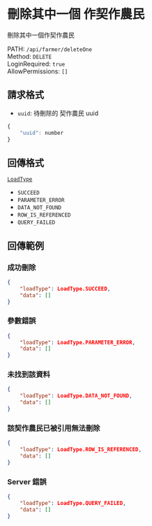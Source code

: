 # 刪除其中一個 作契作農民

刪除其中一個作契作農民

PATH: `/api/farmer/deleteOne`  
Method: `DELETE`  
LoginRequired: `true`  
AllowPermissions: `[]`  


## 請求格式
* `uuid`: 待刪除的 契作農民 uuid

```js
{
    "uuid": number
}
```


## 回傳格式
[`LoadType`](../../types.md#loadtype)  
* `SUCCEED`
* `PARAMETER_ERROR`
* `DATA_NOT_FOUND`
* `ROW_IS_REFERENCED`
* `QUERY_FAILED`


## 回傳範例
### 成功刪除  
```json
{
    "loadType": LoadType.SUCCEED,
    "data": []
}
```

### 參數錯誤
```json
{
    "loadType": LoadType.PARAMETER_ERROR,
    "data": []
}
```

### 未找到該資料
```json
{
    "loadType": LoadType.DATA_NOT_FOUND,
    "data": []
}
```

### 該契作農民已被引用無法刪除
```json
{
    "loadType": LoadType.ROW_IS_REFERENCED,
    "data": []
}
```


### Server 錯誤  
```json
{
    "loadType": LoadType.QUERY_FAILED,
    "data": []
}
```
